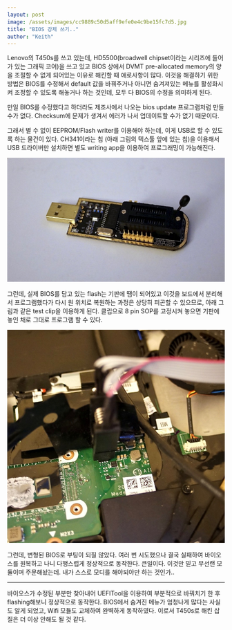 ```yaml
---
layout: post
image: /assets/images/cc9889c50d5aff9efe0e4c9be15fc7d5.jpg
title: "BIOS 강제 쓰기.."
author: "Keith"
---
```



Lenovo의 T450s를 쓰고 있는데, HD5500(broadwell chipset이라는 시리즈에 들어가 있는 그래픽 코어)을 쓰고 있고 BIOS 상에서 DVMT pre-allocated memory의 양을 조절할 수 없게 되어있는 이유로 해킨할 때 애로사항이 많다. 이것을 해결하기 위한 방법은 BIOS를 수정해서 default 값을 바꿔주거나 아니면 숨겨져있는 메뉴를 활성화시켜 조정할 수 있도록 해놓거나 하는 것인데, 모두 다 BIOS의 수정을 의미하게 된다.




만일 BIOS를 수정했다고 하더라도 제조사에서 나오는 bios update 프로그램처럼 만들 수가 없다. Checksum에 문제가 생겨서 에러가 나서 업데이트할 수가 없기 때문이다.




그래서 별 수 없이 EEPROM/Flash writer를 이용해야 하는데, 이게 USB로 할 수 있도록 하는 물건이 있다. CH341이라는 칩 (아래 그림의 텍스툴 앞에 있는 칩)을 이용해서 USB 드라이버만 설치하면 별도 writing app을 이용하여 프로그래밍이 가능해진다.



![image](/assets/images/cc9889c50d5aff9efe0e4c9be15fc7d5.jpg)







그런데, 실제 BIOS를 담고 있는 flash는 기판에 땜이 되어있고 이것을 보드에서 분리해서 프로그램했다가 다시 원 위치로 복원하는 과정은 상당히 피곤할 수 있으므로, 아래 그림과 같은 test clip을 이용하게 된다. 클립으로 8 pin SOP를 고정시켜 놓으면 기판에 놓인 채로 그대로 프로그램 할 수 있다.






![image](/assets/images/5eafd6f47a1dd7d4d64b959d93b65958.jpg)







그런데, 변형된 BIOS로 부팅이 되질 않았다. 여러 번 시도했으나 결국 실패하여 바이오스를 원복하고 나니 다행스럽게 정상적으로 동작한다. 큰일이다. 이것만 믿고 무선랜 모듈이며 주문해놨는데. 내가 스스로 모디를 해야되야만 하는 것인가..




-----------------------------




바이오스가 수정된 부분만 찾아내어 UEFITool을 이용하여 부분적으로 바꿔치기 한 후 flashing해보니 정상적으로 동작한다. BIOS에서 숨겨진 메뉴가 엄청나게 많다는 사실도 알게 되었고, Wifi 모듈도 교체하여 완벽하게 동작하였다. 이로서 T450s로 해킨 삽질은 더 이상 안해도 될 것 같다.





